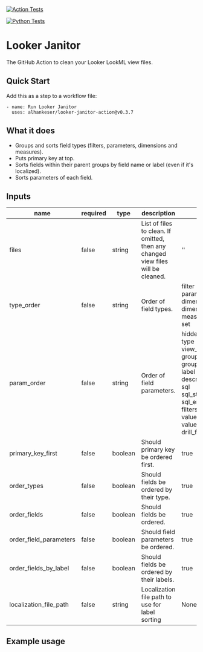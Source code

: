 [![Action Tests](https://github.com/alhankeser/looker-janitor/actions/workflows/action_tests.yml/badge.svg)](https://github.com/alhankeser/looker-janitor/actions/workflows/action_tests.yml)

[![Python Tests](https://github.com/alhankeser/looker-janitor/actions/workflows/tests.yml/badge.svg)](https://github.com/alhankeser/looker-janitor/actions/workflows/tests.yml)

# Looker Janitor

The GitHub Action to clean your Looker LookML view files.

## Quick Start

Add this as a step to a workflow file:
```--yaml
- name: Run Looker Janitor
  uses: alhankeser/looker-janitor-action@v0.3.7
```

## What it does

- Groups and sorts field types (filters, parameters, dimensions and measures).
- Puts primary key at top.
- Sorts fields within their parent groups by field name or label (even if it's localized).
- Sorts parameters of each field.

## Inputs

|name|required|type|description|default|
|--|--|--|--|--|
files | false | string | List of files to clean. If omitted, then any changed view files will be cleaned. | ''
type_order | false | string | Order of field types. | filter<br>parameter<br>dimension<br>dimension_group<br>measure<br>set<br>
param_order | false | string | Order of field parameters. | hidden<br>type<br>view_label<br>group_label<br>group_item_label<br>label<br>description<br>sql<br>sql_start<br>sql_end<br>filters<br>value_format_name<br>value_format<br>drill_fields<br>
primary_key_first | false | boolean | Should primary key be ordered first. | true
order_types | false | boolean | Should fields be ordered by their type. | true
order_fields | false | boolean | Should fields be ordered. | true
order_field_parameters | false | boolean | Should field parameters be ordered. | true
order_fields_by_label | false | boolean | Should fields be ordered by their labels. | true
localization_file_path | false | string | Localization file path to use for label sorting | None

## Example usage

